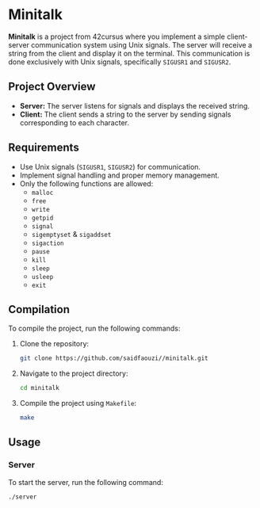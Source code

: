 # Minitalk

**Minitalk** is a project from 42cursus where you implement a simple client-server communication system using Unix signals. The server will receive a string from the client and display it on the terminal. This communication is done exclusively with Unix signals, specifically `SIGUSR1` and `SIGUSR2`.

## Project Overview

- **Server:** The server listens for signals and displays the received string.
- **Client:** The client sends a string to the server by sending signals corresponding to each character.

## Requirements

- Use Unix signals (`SIGUSR1`, `SIGUSR2`) for communication.
- Implement signal handling and proper memory management.
- Only the following functions are allowed:
  - `malloc`
  - `free`
  - `write`
  - `getpid`
  - `signal`
  - `sigemptyset` & `sigaddset`
  - `sigaction`
  - `pause`
  - `kill`
  - `sleep`
  - `usleep`
  - `exit`

## Compilation

To compile the project, run the following commands:

1. Clone the repository:
    ```bash
    git clone https://github.com/saidfaouzi//minitalk.git
    ```

2. Navigate to the project directory:
    ```bash
    cd minitalk
    ```

3. Compile the project using `Makefile`:
    ```bash
    make
    ```

## Usage

### Server

To start the server, run the following command:
```bash
./server
